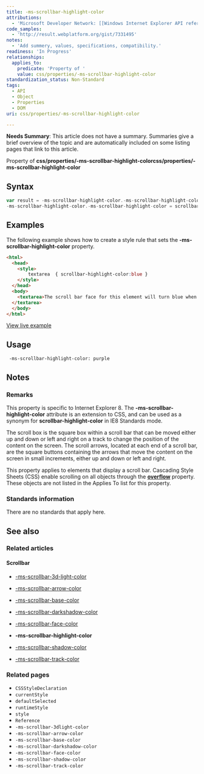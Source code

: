 ```yaml
---
title: -ms-scrollbar-highlight-color
attributions:
  - 'Microsoft Developer Network: [[Windows Internet Explorer API reference](http://msdn.microsoft.com/en-us/library/ie/hh828809%28v=vs.85%29.aspx) Article]'
code_samples:
  - 'http://result.webplatform.org/gist/7331495'
notes:
  - 'Add summery, values, specifications, compatibility.'
readiness: 'In Progress'
relationships:
  applies_to:
    predicate: 'Property of '
    value: css/properties/-ms-scrollbar-highlight-color
standardization_status: Non-Standard
tags:
  - API
  - Object
  - Properties
  - DOM
uri: css/properties/-ms-scrollbar-highlight-color

---
```

**Needs Summary**: This article does not have a summary. Summaries give a brief overview of the topic and are automatically included on some listing pages that link to this article.

Property of **css/properties/-ms-scrollbar-highlight-colorcss/properties/-ms-scrollbar-highlight-color**

## Syntax

``` js
var result = -ms-scrollbar-highlight-color.-ms-scrollbar-highlight-color;
-ms-scrollbar-highlight-color.-ms-scrollbar-highlight-color = scrollbar-highlight-color:blue;
```

## Examples

The following example shows how to create a style rule that sets the **-ms-scrollbar-highlight-color** property.

``` html
<html>
  <head>
    <style>
        textarea  { scrollbar-highlight-color:blue }
    </style>
  </head>
  <body>
    <textarea>The scroll bar face for this element will turn blue when a scroll bar button is pressed.
  </textarea>
  </body>
</html>
```

[View live example](http://result.webplatform.org/gist/7331495)

## Usage

     -ms-scrollbar-highlight-color: purple

## Notes

### Remarks

This property is specific to Internet Explorer 8. The **-ms-scrollbar-highlight-color** attribute is an extension to CSS, and can be used as a synonym for **scrollbar-highlight-color** in IE8 Standards mode.

The scroll box is the square box within a scroll bar that can be moved either up and down or left and right on a track to change the position of the content on the screen. The scroll arrows, located at each end of a scroll bar, are the square buttons containing the arrows that move the content on the screen in small increments, either up and down or left and right.

This property applies to elements that display a scroll bar. Cascading Style Sheets (CSS) enable scrolling on all objects through the [**overflow**](/css/properties/overflow) property. These objects are not listed in the Applies To list for this property.

### Standards information

There are no standards that apply here.

## See also

### Related articles

#### Scrollbar

-   [-ms-scrollbar-3d-light-color](/css/properties/-ms-scrollbar-3d-light-color)

-   [-ms-scrollbar-arrow-color](/css/properties/-ms-scrollbar-arrow-color)

-   [-ms-scrollbar-base-color](/css/properties/-ms-scrollbar-base-color)

-   [-ms-scrollbar-darkshadow-color](/css/properties/-ms-scrollbar-darkshadow-color)

-   [-ms-scrollbar-face-color](/css/properties/-ms-scrollbar-face-color)

-   **-ms-scrollbar-highlight-color**

-   [-ms-scrollbar-shadow-color](/css/properties/-ms-scrollbar-shadow-color)

-   [-ms-scrollbar-track-color](/css/properties/-ms-scrollbar-track-color)

### Related pages

-   `CSSStyleDeclaration`
-   `currentStyle`
-   `defaultSelected`
-   `runtimeStyle`
-   `style`
-   `Reference`
-   `-ms-scrollbar-3dlight-color`
-   `-ms-scrollbar-arrow-color`
-   `-ms-scrollbar-base-color`
-   `-ms-scrollbar-darkshadow-color`
-   `-ms-scrollbar-face-color`
-   `-ms-scrollbar-shadow-color`
-   `-ms-scrollbar-track-color`
